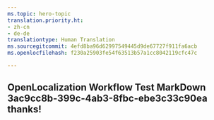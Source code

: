 ```yaml
---
ms.topic: hero-topic
translation.priority.ht:
- zh-cn
- de-de
translationtype: Human Translation
ms.sourcegitcommit: 4efd8ba96d62997549445d9de67727f911fa6acb
ms.openlocfilehash: f230a25903fe54f63513b57a1cc8042119cfc47c

---
```

## OpenLocalization Workflow Test MarkDown 3ac9cc8b-399c-4ab3-8fbc-ebe3c33c90ea thanks!



<!--HONumber=Sep16_HO1-->


